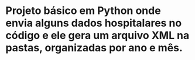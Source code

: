 # Projeto básico em Python onde envia alguns dados hospitalares no código e ele gera um arquivo XML na pastas, organizadas por ano e mês.
